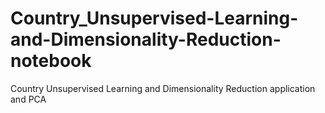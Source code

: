 # Country_Unsupervised-Learning-and-Dimensionality-Reduction-notebook
Country Unsupervised Learning and Dimensionality Reduction application and PCA 
